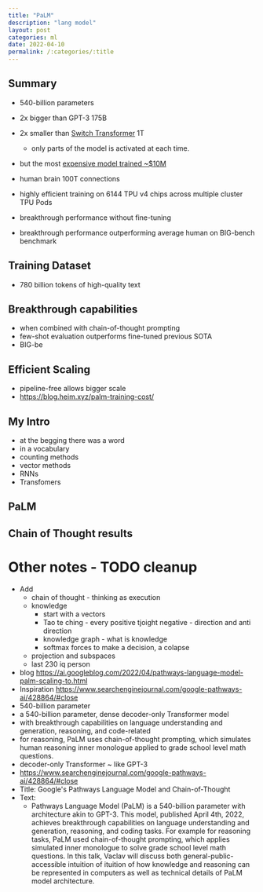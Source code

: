 ```yaml
---
title: "PaLM"
description: "lang model"
layout: post
categories: ml
date: 2022-04-10
permalink: /:categories/:title
---
```


## Summary
- 540-billion parameters
- 2x bigger than GPT-3 175B
- 2x smaller than [Switch Transformer](https://arxiv.org/pdf/2101.03961.pdf) 1T
  - only parts of the model is activated at each time.
- but the most [expensive model trained ~$10M](https://blog.heim.xyz/palm-training-cost/)
- human brain 100T connections

- highly efficient training on 6144 TPU v4 chips across multiple cluster TPU Pods
- breakthrough performance without fine-tuning
- breakthrough performance outperforming average human on BIG-bench benchmark

## Training Dataset
- 780 billion tokens of high-quality text


## Breakthrough capabilities
- when combined with chain-of-thought prompting
- few-shot evaluation outperforms fine-tuned previous SOTA
- BIG-be

## Efficient Scaling
- pipeline-free allows bigger scale
- https://blog.heim.xyz/palm-training-cost/


## My Intro
- at the begging there was a word
- in a vocabulary
- counting methods
- vector methods
- RNNs
- Transfomers

## PaLM
## Chain of Thought results

# Other notes - TODO cleanup
- Add
	- chain of thought - thinking as execution
	- knowledge
		- start with a vectors
		- Tao te ching - every positive tjoight negative - direction and anti direction
		- knowledge graph - what is knowledge
		- softmax forces to make a decision, a colapse
	- projection and subspaces
	- last 230 iq person
- blog https://ai.googleblog.com/2022/04/pathways-language-model-palm-scaling-to.html
- Inspiration https://www.searchenginejournal.com/google-pathways-ai/428864/#close 
- 540-billion parameter
- a 540-billion parameter, dense decoder-only Transformer model
- with breakthrough capabilities on language understanding and generation, reasoning, and code-related
- for reasoning, PaLM uses chain-of-thought prompting, which simulates human reasoning inner monologue applied to grade school level math questions.
- decoder-only Transformer ~ like GPT-3
- https://www.searchenginejournal.com/google-pathways-ai/428864/#close
- Title: 
	Google's Pathways Language Model and Chain-of-Thought
- Text:
	-  Pathways Language Model (PaLM) is a 540-billion parameter with architecture akin to GPT-3. This model, published April 4th, 2022, achieves breakthrough capabilities on language understanding and generation, reasoning, and coding tasks. For example for reasoning tasks, PaLM used chain-of-thought prompting, which applies simulated inner monologue to solve grade school level math questions. In this talk, Vaclav will discuss both general-public-accessible intuition of ituition of how knowledge and reasoning can be represented in computers as well as technical details of PaLM model architecture.
	